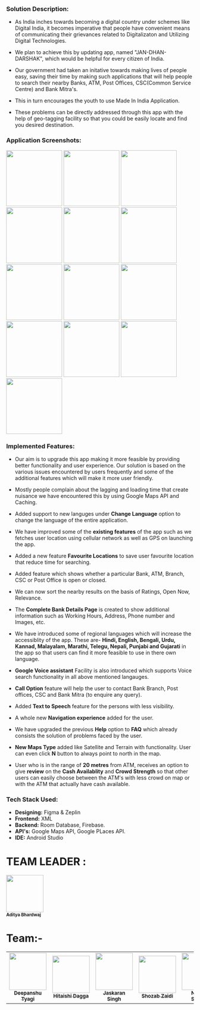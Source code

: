 
### Solution Description:

- As India inches towards becoming a digital country under schemes like Digital India, it becomes imperative that people have convenient means of communicating their grievances related to Digitalizaton and Utilizing Digital Technologies.

- We plan to achieve this by updating app, named "JAN-DHAN-DARSHAK", which would be helpful for every citizen of India.

- Our government had taken an initative towards making lives of people easy, saving their time by making such applications that will help people to search their nearby Banks, ATM, Post Offices, CSC(Common Service Centre) and Bank Mitra's.

- This in turn encourages the youth to use Made In India Application.

- These problems can be directly addressed through this app with the help of geo-tagging facility so that you could be easily locate and find you desired destination. 

### Application Screenshots:

<p float="left">
      <img src="https://user-images.githubusercontent.com/66888130/159629111-fc9a0bc6-84d9-4774-85aa-e7bdf042b5be.png" width=150px>
      <img src="https://user-images.githubusercontent.com/66888130/159629412-11bf8fba-34b9-439f-8477-b1eeb670acb7.png" width=150px>
      <img src="https://user-images.githubusercontent.com/66888130/159629614-5250f7e7-8eb9-436c-802c-0fbb96359291.png" width=150px>
      <img src="https://user-images.githubusercontent.com/66888130/159629667-13aa2760-2a7d-461b-84f1-f7ec3bda50f2.png" width=150px>
      <img src="https://user-images.githubusercontent.com/66888130/159629766-aba0b639-2ee4-4c79-bb7a-e8770569ded4.png" width=150px>
      <img src="https://user-images.githubusercontent.com/66888130/159629781-2a04a692-77bb-4f62-a589-ae2eb1184a03.png" width=150px>
      <img src="https://user-images.githubusercontent.com/66888130/159629916-842fdb72-5385-4229-a85a-41c12679945d.png" width=150px>
      <img src="https://user-images.githubusercontent.com/66888130/159629936-d404bfa4-048a-4497-a85a-13fbc6a37195.png" width=150px>
      <img src="https://user-images.githubusercontent.com/66888130/159630013-003c6148-bc03-482a-932e-2f9ad3193232.png" width=150px>
      <img src="https://user-images.githubusercontent.com/66888130/159630022-731db840-d0de-478e-be36-aa0e4c6e76c2.png" width=150px>
      <img src="https://user-images.githubusercontent.com/66888130/159630033-41395ebc-24b9-43b0-8f44-2c5a41c214ea.png" width=150px>
      <img src="https://user-images.githubusercontent.com/66888130/159630129-007cd0f9-f853-4ec3-b54a-7ba7008164f3.png" width=150px>
      <img src="https://user-images.githubusercontent.com/66888130/159648013-77011254-5dd8-4e8c-9e10-11772a96b78b.jpeg" width=150px>
</p>


### Implemented Features:

- Our aim is to upgrade this app making it more feasible by providing better functionality and user experience. Our solution is based on the various issues encountered by users frequently and some of the additional features which will make it more user friendly.

- Mostly people complain about the lagging and loading time that create nuisance we have encountered this by using Google Maps API and Caching.  

- Added support to new languges under **Change Language** option to change the language of the entire application.

- We have improved some of the **existing features** of the app such as we fetches user location using cellular network as well as GPS on launching the app.

- Added a new feature **Favourite Locations** to save user favourite location that reduce time for searching.

- Added feature which shows whether a particular Bank, ATM, Branch, CSC or Post Office is open or closed.

- We can now sort the nearby results on the basis of Ratings, Open Now, Relevance.

- The **Complete Bank Details Page**  is created to show additional information such as Working Hours, Address, Phone number and Images, etc.

- We have introduced some of regional languages which will increase the accessiblity of the app. These are- **Hindi, English, Bengali, Urdu, Kannad, Malayalam, Marathi, Telegu, Nepali, Punjabi and Gujarati** in the app so that users can find it more feasible to use in there own language.

- **Google Voice assistant** Facility is also introduced which supports Voice search functionality in all above mentioned langauges.

- **Call Option** feature will help the user to contact Bank Branch, Post offices, CSC and Bank Mitra (to enquire any query).

- Added **Text to Speech** feature for the persons with less visibility.

- A whole new **Navigation experience** added for the user.

- We have upgraded the previous **Help** option to **FAQ** which already consists the solution of problems faced by the user.

- **New Maps Type** added like Satellite and Terrain with functionality. User can even click **N** button to always point to north in the map.

- User who is in the range of **20 metres** from ATM, receives an option to give **review** on the **Cash Availablity** and **Crowd Strength** so that other users can easily choose between the ATM's with less crowd on map or with the ATM that actually have cash available.

### Tech Stack Used:

- **Designing:** Figma & Zeplin
- **Frontend:** XML
- **Backend:** Room Database, Firebase.
- **API's:** Google Maps API, Google PLaces API.
- **IDE:** Android Studio

# TEAM LEADER : 
 <td align="center"><a href="https://github.com/aditya-190"><img src="https://user-images.githubusercontent.com/66888130/159639946-8d32091d-a65c-4643-affb-908f428a884f.jpg" width="100px;" alt=""/><br /><sub><b>Aditya Bhardwaj</b></sub></a><br /></td>

# Team:-
<table>
<td align="center"><a href="https://github.com/Deepanshu0609"><img src="https://user-images.githubusercontent.com/66888130/159643702-50363139-2c12-44c5-a374-b41387089315.jpeg" width="100px;" alt=""/><br /><sub><b>Deepanshu Tyagi</b></td>

<td align="center"><a href="https://github.com/Hitaishi1609"><img src="https://user-images.githubusercontent.com/66888130/159645615-a717b9f4-4cc8-41ae-8433-d0cc7c281ba4.jpeg" width="100px;" alt=""/><br /><sub><b>Hitaishi Dagga</b></sub></a><br /></td>

<td align="center"><a href="https://github.com/jaskaran5109"><img src="https://user-images.githubusercontent.com/66888130/159644384-e3292615-f779-48ec-9ad8-3a5a77cdcfcf.jpg" width="100px;" alt=""/><br /><sub><b>Jaskaran Singh</b></sub></a><br /></td>

<td align="center"><a href="https://github.com/Shozabg"><img src="https://user-images.githubusercontent.com/66888130/159645367-3b76d1a2-bdf3-434a-b802-12607f1c376f.jpeg" width="100px;" alt=""/><br /><sub><b>Shozab Zaidi</b></sub></a><br /></td>

<td align="center"><a href="https://github.com/nimesh9528"><img src="https://user-images.githubusercontent.com/66888130/159644875-9e15f87c-2490-4c5e-a1fe-6424a8496bf9.jpg" width="100px;" alt=""/><br /><sub><b>Nimesh Sharma</b></sub></a><br /></td>
</table>
